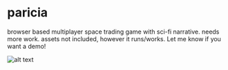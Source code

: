 # paricia
browser based multiplayer space trading game with sci-fi narrative. needs more work. assets not included, however it runs/works. Let me know if you want a demo!

![alt text](https://github.com/nicho-n/paricia/blob/master/screenshot.png)
